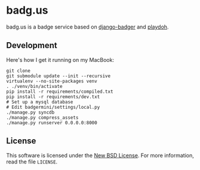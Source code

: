badg.us
=======

badg.us is a badge service based on [django-badger][] and [playdoh][].

[playdoh]: https://github.com/mozilla/playdoh
[django-badger]: https://github.com/lmorchard/django-badger

Development
-----------

Here's how I get it running on my MacBook:

    git clone 
    git submodule update --init --recursive
    virtualenv --no-site-packages venv
    . ./venv/bin/activate
    pip install -r requirements/compiled.txt
    pip install -r requirements/dev.txt
    # Set up a mysql database
    # Edit badgermini/settings/local.py
    ./manage.py syncdb
    ./manage.py compress_assets
    ./manage.py runserver 0.0.0.0:8000

License
-------
This software is licensed under the [New BSD License][BSD]. For more
information, read the file ``LICENSE``.

[BSD]: http://creativecommons.org/licenses/BSD/
